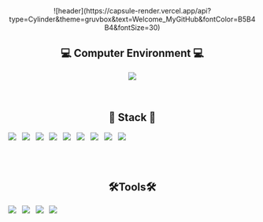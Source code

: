 <div align="center">![header](https://capsule-render.vercel.app/api?type=Cylinder&theme=gruvbox&text=Welcome_MyGitHub&fontColor=B5B4B4&fontSize=30)</div>


 ## <div align="center">__💻 Computer Environment 💻__</div>
 
<div align="center"><img src="https://img.shields.io/badge/mac OS-000000?style=for-the-badge&logo=macOS&logoColor=white"/></div>

<br>
<br>

 ## <div align="center">__🤖 Stack 🤖__</div>

<img src="https://img.shields.io/badge/JAVA-007396?style=for-the-badge&logo=java&logoColor=white"> &nbsp; <img src="https://img.shields.io/badge/HTML5-E34F26?style=for-the-badge&logo=HTML5&logoColor=white"/> &nbsp; <img src="https://img.shields.io/badge/CSS3-1572B6?style=for-the-badge&logo=CSS3&logoColor=white"/> &nbsp; 
<img src="https://img.shields.io/badge/JavaScript-F7DF1E?style=for-the-badge&logo=JavaScript&logoColor=black"/> &nbsp; <img src="https://img.shields.io/badge/jquery-0769AD?style=for-the-badge&logo=jquery&logoColor=white"> &nbsp; <img src="https://img.shields.io/badge/Spring-6DB33F?style=for-the-badge&logo=Spring&logoColor=white"/> &nbsp; 
<img src="https://img.shields.io/badge/oracle-F80000?style=for-the-badge&logo=oracle&logoColor=white"> &nbsp; <img src="https://img.shields.io/badge/mysql-4479A1?style=for-the-badge&logo=mysql&logoColor=white"> &nbsp; <img src="https://img.shields.io/badge/github-181717?style=for-the-badge&logo=github&logoColor=white">

<br>
<br>

 ## <div align="center">__🛠Tools🛠__</div>

<img src="https://img.shields.io/badge/IntelliJ IDEA-000000?style=for-the-badge&logo=IntelliJ IDEA&logoColor=#000000"/> &nbsp; <img src="https://img.shields.io/badge/Eclipse IDE-2C2255?style=for-the-badge&logo=Eclipse IDE&logoColor=#2C2255"/> &nbsp; <img src="https://img.shields.io/badge/Visual Studio Code-007ACC?style=for-the-badge&logo=Visual Studio Code&logoColor=#007ACC"/> &nbsp; <img src="https://img.shields.io/badge/apache tomcat-F8DC75?style=for-the-badge&logo=apachetomcat&logoColor=black">













<!--
**b-mokk/b-mokk** is a ✨ _special_ ✨ repository because its `README.md` (this file) appears on your GitHub profile.

Here are some ideas to get you started:

- 🔭 I’m currently working on ...
- 🌱 I’m currently learning ...
- 👯 I’m looking to collaborate on ...
- 🤔 I’m looking for help with ...
- 💬 Ask me about ...
- 📫 How to reach me: ...
- 😄 Pronouns: ...
- ⚡ Fun fact: ...
-->

